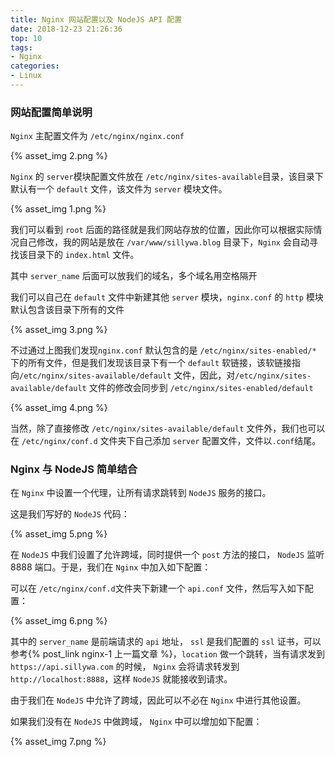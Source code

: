 ```yaml
---
title: Nginx 网站配置以及 NodeJS API 配置
date: 2018-12-23 21:26:36
top: 10
tags:
- Nginx
categories:
- Linux
---
```


### 网站配置简单说明

`Nginx` 主配置文件为  `/etc/nginx/nginx.conf`

{%  asset_img 2.png %}

`Nginx` 的 `server`模块配置文件放在 `/etc/nginx/sites-available`目录，该目录下默认有一个 `default` 文件，该文件为 `server` 模块文件。

{%  asset_img 1.png %}

我们可以看到 `root` 后面的路径就是我们网站存放的位置，因此你可以根据实际情况自己修改，我的网站是放在 `/var/www/sillywa.blog` 目录下，`Nginx` 会自动寻找该目录下的 `index.html` 文件。

其中 `server_name` 后面可以放我们的域名，多个域名用空格隔开

我们可以自己在 `default` 文件中新建其他 `server` 模块，`nginx.conf` 的 `http` 模块默认包含该目录下所有的文件

{%  asset_img 3.png %}

不过通过上图我们发现`nginx.conf` 默认包含的是 `/etc/nginx/sites-enabled/*` 下的所有文件，但是我们发现该目录下有一个 `default` 软链接，该软链接指向`/etc/nginx/sites-available/default` 文件，因此，对`/etc/nginx/sites-available/default` 文件的修改会同步到 `/etc/nginx/sites-enabled/default` 

{%  asset_img 4.png %}

当然，除了直接修改  `/etc/nginx/sites-available/default` 文件外，我们也可以在 `/etc/nginx/conf.d` 文件夹下自己添加 `server` 配置文件，文件以`.conf`结尾。

### Nginx 与 NodeJS 简单结合

在 `Nginx` 中设置一个代理，让所有请求跳转到 `NodeJS` 服务的接口。

这是我们写好的 `NodeJS` 代码：

{%  asset_img 5.png %}

在 `NodeJS` 中我们设置了允许跨域，同时提供一个 `post` 方法的接口， `NodeJS` 监听 8888 端口。于是，我们在 `Nginx` 中加入如下配置：

可以在 `/etc/nginx/conf.d`文件夹下新建一个 `api.conf` 文件，然后写入如下配置：

{%  asset_img 6.png %}

其中的 `server_name` 是前端请求的 `api` 地址， `ssl` 是我们配置的 `ssl` 证书，可以参考{% post_link nginx-1 上一篇文章 %}，`location` 做一个跳转，当有请求发到 `https://api.sillywa.com` 的时候， `Nginx` 会将请求转发到 `http://localhost:8888`，这样 `NodeJS` 就能接收到请求。

由于我们在 `NodeJS` 中允许了跨域，因此可以不必在 `Nginx` 中进行其他设置。

如果我们没有在 `NodeJS` 中做跨域， `Nginx` 中可以增加如下配置：

{%  asset_img 7.png %}




